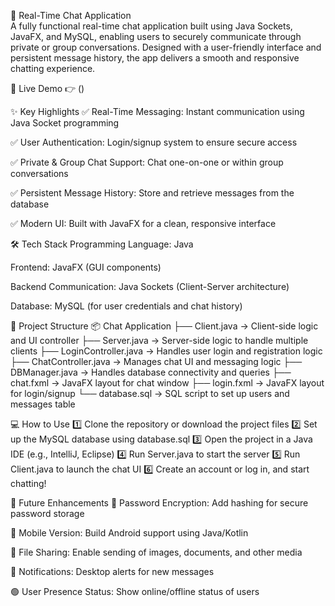 💬 Real-Time Chat Application\
A fully functional real-time chat application built using Java Sockets, JavaFX, and MySQL, enabling users to securely communicate through private or group conversations. Designed with a user-friendly interface and persistent message history, the app delivers a smooth and responsive chatting experience.

🔗 Live Demo
👉 ()

✨ Key Highlights
✅ Real-Time Messaging: Instant communication using Java Socket programming

✅ User Authentication: Login/signup system to ensure secure access

✅ Private & Group Chat Support: Chat one-on-one or within group conversations

✅ Persistent Message History: Store and retrieve messages from the database

✅ Modern UI: Built with JavaFX for a clean, responsive interface

🛠️ Tech Stack
Programming Language: Java

Frontend: JavaFX (GUI components)

Backend Communication: Java Sockets (Client-Server architecture)

Database: MySQL (for user credentials and chat history)


📁 Project Structure
📦 Chat Application
├── Client.java         → Client-side logic and UI controller
├── Server.java         → Server-side logic to handle multiple clients
├── LoginController.java → Handles user login and registration logic
├── ChatController.java  → Manages chat UI and messaging logic
├── DBManager.java       → Handles database connectivity and queries
├── chat.fxml           → JavaFX layout for chat window
├── login.fxml          → JavaFX layout for login/signup
└── database.sql         → SQL script to set up users and messages table

💻 How to Use
1️⃣ Clone the repository or download the project files
2️⃣ Set up the MySQL database using database.sql
3️⃣ Open the project in a Java IDE (e.g., IntelliJ, Eclipse)
4️⃣ Run Server.java to start the server
5️⃣ Run Client.java to launch the chat UI
6️⃣ Create an account or log in, and start chatting!

🔮 Future Enhancements
🔐 Password Encryption: Add hashing for secure password storage

📱 Mobile Version: Build Android support using Java/Kotlin

📁 File Sharing: Enable sending of images, documents, and other media

🔔 Notifications: Desktop alerts for new messages

🟢 User Presence Status: Show online/offline status of users
